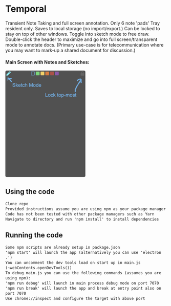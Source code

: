 # Temporal
 Transient Note Taking and full screen annotation.
 Only 6 note 'pads'
 Tray resident only.
 Saves to local storage (no import/export.)
 Can be locked to stay on top of other windows.
 Toggle into sketch mode to free draw.
 Double-click the header to maximize and go into full screen/transparent mode to annotate docs. (Primary use-case is for telecommunication where you may want to mark-up a shared document for discussion.)

#### Main Screen with Notes and Sketches:
<img src="/screenshots/temporal_main.png" width="250"/>

## Using the code
    Clone repo
    Provided instructions assume you are using npm as your package manager
    Code has not been tested with other package managers such as Yarn
    Navigate to directory and run 'npm install' to install dependencies

## Running the code
    Some npm scripts are already setup in package.json
    'npm start' will launch the app (alternatively you can use 'electron .')
    You can uncomment the dev tools load on start up in main.js (~webContents.openDevTools())
    To debug main.js you can use the following commands (assumes you are using npm):
    'npm run debug' will launch in main process debug mode on port 7070
    'npm run break' will launch the app and break at entry point also on port 7070
    Use chrome://inspect and configure the target with above port